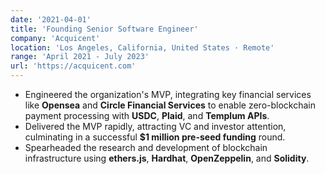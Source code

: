```yaml
---
date: '2021-04-01'
title: 'Founding Senior Software Engineer'
company: 'Acquicent'
location: 'Los Angeles, California, United States · Remote'
range: 'April 2021 - July 2023'
url: 'https://acquicent.com'
---
```


- Engineered the organization's MVP, integrating key financial services like **Opensea** and **Circle Financial Services** to enable zero-blockchain payment processing with **USDC**, **Plaid**, and **Templum APIs**.
- Delivered the MVP rapidly, attracting VC and investor attention, culminating in a successful **$1 million pre-seed funding** round.
- Spearheaded the research and development of blockchain infrastructure using **ethers.js**, **Hardhat**, **OpenZeppelin**, and **Solidity**.
